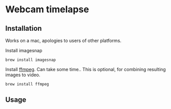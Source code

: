 # Webcam timelapse


## Installation

Works on a mac, apologies to users of other platforms.

Install imagesnap

`brew install imagesnap`

Install [ffmpeg][ffmpeg]. Can take some time.. This is optional, for combining resulting images to video.

`brew install ffmpeg`


## Usage




[ffmpeg]: https://github.com/fluent-ffmpeg/node-fluent-ffmpeg/wiki/Installing-ffmpeg-on-Mac-OS-X
